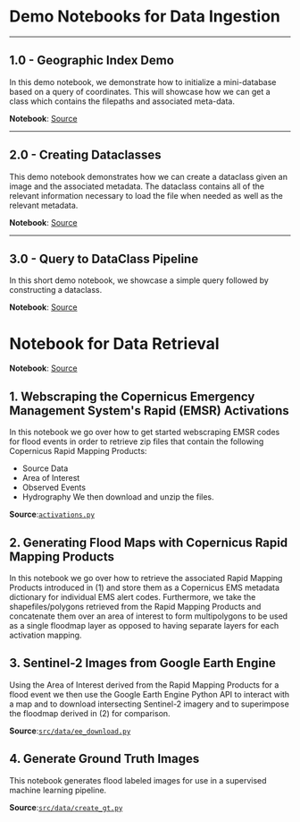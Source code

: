# Demo Notebooks for Data Ingestion

---
## 1.0 - Geographic Index Demo

In this demo notebook, we demonstrate how to initialize a mini-database based on a query of coordinates. This will showcase how we can get a class which contains the filepaths and associated meta-data.

**Notebook**: [Source](./geographic_index_demo.ipynb)

---
## 2.0 - Creating Dataclasses

This demo notebook demonstrates how we can create a dataclass given an image and the associated metadata. The dataclass contains all of the relevant information necessary to load the file when needed as well as the relevant metadata.

**Notebook**: [Source](./dataclasses/outgest/creating_dataclasses.ipynb)

---
## 3.0 - Query to DataClass Pipeline

In this short demo notebook, we showcase a simple query followed by constructing a dataclass.

**Notebook**: [Source](./dataclasses/ingest/query_2_dataclass.ipynb)


# Notebook for Data Retrieval

**Notebook**: [Source](./full_data_ingest.ipynb)

## 1. Webscraping the Copernicus Emergency Management System's Rapid (EMSR) Activations
In this notebook we go over how to get started webscraping EMSR codes for flood events in order to
retrieve zip files that contain the following Copernicus Rapid Mapping Products:
- Source Data
- Area of Interest
- Observed Events
- Hydrography
We then download and unzip the files.

**Source**:[`activations.py`](src/data/copernicusEMS/activations.py)

## 2. Generating Flood Maps with Copernicus Rapid Mapping Products
In this notebook we go over how to retrieve the associated Rapid Mapping Products
introduced in (1) and store them as a Copernicus EMS metadata dictionary for individual
EMS alert codes. Furthermore, we take the shapefiles/polygons retrieved from the
Rapid Mapping Products and concatenate them over an area of interest to form multipolygons to
be used as a single floodmap layer as opposed to having separate layers for each activation
mapping.

## 3. Sentinel-2 Images from Google Earth Engine
Using the Area of Interest derived from the Rapid Mapping Products for a flood event we then
use the Google Earth Engine Python API to interact with a map and to download intersecting
Sentinel-2 imagery and to superimpose the floodmap derived in (2) for comparison.

**Source**:[`src/data/ee_download.py`](src/data/ee_download.py)

## 4. Generate Ground Truth Images
This notebook generates flood labeled images for use in a supervised machine learning pipeline.

**Source**:[`src/data/create_gt.py`](src/data/create_gt.py)
